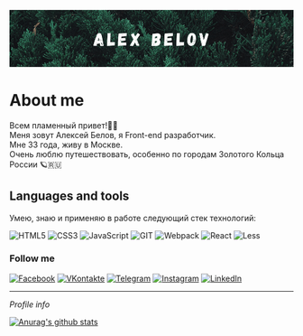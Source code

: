 

<!--
**Vaelastras/vaelastras** is a ✨ _special_ ✨ repository because its `README.md` (this file) appears on your GitHub profile.

Here are some ideas to get you started:

- 🔭 I’m currently working on ...
- 🌱 I’m currently learning ...
- 👯 I’m looking to collaborate on ...
- 🤔 I’m looking for help with ...
- 💬 Ask me about ...
- 📫 How to reach me: ...
- 😄 Pronouns: ...
- ⚡ Fun fact: ...
-->



![header](https://github.com/Vaelastras/vaelastras/blob/master/assets/header.png)


<h1>About me</h1> 
Всем пламенный привет!👋🔥  <br>
Меня зовут Алексей Белов, я Front-end разработчик. <br>  
Мне 33 года, живу в Москве. <br> 
Очень люблю путешествовать, особенно по городам Золотого Кольца России 🪐🇷🇺  


<h2>Languages and tools</h2>
Умею, знаю и применяю в работе следующий стек технологий:  
<br>

![HTML5](https://img.shields.io/badge/-HTML-141130?style=flat-square&logo=HTML5&logoColor=FF0000)
![CSS3](https://img.shields.io/badge/-CSS3-141130?style=flat-square&logo=CSS3&logoColor=009900)
![JavaScript](https://img.shields.io/badge/-JavaScript-141130?style=flat-square&logo=JavaScript&logoColor=yellow)
![GIT](https://img.shields.io/badge/-Git-141130?style=flat-square&logo=GIT&logoColor=FFFFFF)
![Webpack](https://img.shields.io/badge/-Webpack-141130?style=flat-square&logo=Webpack&)
![React](https://img.shields.io/badge/-React-141130?style=flat-square&logo=React)
![Less](https://img.shields.io/badge/-Less-141130?style=flat-square&logo=Sass)


<h3>Follow me</h3>

[![Facebook](https://img.shields.io/badge/-Facebook-141130?style=flat-square&logo=Facebook)](https://www.facebook.com/Vaelastras)
[![VKontakte](https://img.shields.io/badge/-VK-141130?style=flat-square&logo=Vk)](https://vk.com/vaelastras)
[![Telegram](https://img.shields.io/badge/-Telegram-141130?style=flat-square&logo=Telegram)](https://t.me/vaelastras)
[![Instagram](https://img.shields.io/badge/-Instagram-141130?style=flat-square&logo=Instagram)](https://www.instagram.com/vaelastras/)
[![LinkedIn](https://img.shields.io/badge/-LinkedIn-141130?style=flat-square&logo=LinkedIn)](www.linkedin.com/in/vaelastras)



<HR>
<i>Profile info</i>  
<br>


[![Anurag's github stats](https://github-readme-stats.vercel.app/api?username=Vaelastras&&show_icons=true&theme=nord)](https://github.com/anuraghazra/github-readme-stats)
